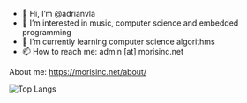 - 👋 Hi, I’m @adrianvla
- 👀 I’m interested in music, computer science and embedded programming
- 🌱 I’m currently learning computer science algorithms
- 📫 How to reach me: admin [at] morisinc.net

About me: https://morisinc.net/about/

![Top Langs](https://readme-stats-bgnu.vercel.app/api/top-langs/?username=adrianvla&layout=compact&hide=g-code,makefile,scss,html,objective-c,typescript,tcl,batchfile&langs_count=12)

<!---
adrianvla/adrianvla is a ✨ special ✨ repository because its `README.md` (this file) appears on your GitHub profile.
You can click the Preview link to take a look at your changes.
--->
